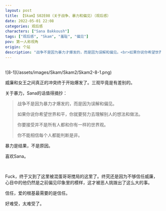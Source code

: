 ```yaml
---
layout: post
title: 【Skam】S02E08（关于战争、暴力和偏见）（观后感）
date: 2022-05-01 22:08
categories: 观后感
characters: ["Sana Bakkoush"]
tags: ["观后感", "Skam", "羞耻", "偏见"]
pov: 第一人称视角
origin: 个站
description: "战争不是因为暴力才爆发的，而是因为误解和偏见。<br>如果你说你希望世界和平，你就要努力去理解别人的想法和做法。<br>你要接受并不是所有人都和你有一样的世界观。<br>你不能相信每个人都能判断是非。<br>暴力是结果，不是原因。偏见和恐惧才是。"
---
```


<br>
![8-1](/assets/images/Skam/Skam2/Skam2-8-1.png)
<br>

威廉和女王之间真正的冲突终于开始爆发了。三观毕竟是有差别的。

关于暴力，Sana的话值得摘抄：

> 战争不是因为暴力才爆发的，而是因为误解和偏见。
> 
> 如果你说你希望世界和平，你就要努力去理解别人的想法和做法。
> 
> 你要接受并不是所有人都和你有一样的世界观。
> 
> 你不能相信每个人都能判断是非。

暴力是结果，不是原因。

喜欢Sana。

<br>

Fuck，终于又到了这里被混蛋哥哥搅局的这里了。终究还是因为不够信任威廉，心目中的他仍然是之前偏见印象里的模样，这才被恶人挑拨出了这么大的事。

信任，爱的根基最需要的是信任。

好难受，太难受了。
